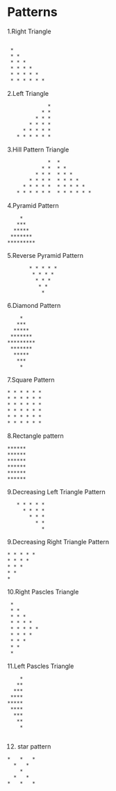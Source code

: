 # Patterns

1.Right Triangle
```

 *
 * *
 * * *
 * * * *
 * * * * *
 * * * * * *

```
2.Left Triangle
```
             * 
           * * 
         * * * 
       * * * * 
     * * * * * 
   * * * * * * 
```
3.Hill Pattern Triangle
```
             *  *
           * *  * *
         * * *  * * *
       * * * *  * * * *
     * * * * *  * * * * *
   * * * * * *  * * * * * *
```
4.Pyramid Pattern
```
    *
   ***
  *****
 *******
*********
```
5.Reverse Pyramid Pattern
```
       * * * * * 
        * * * * 
         * * * 
          * * 
           * 
```
6.Diamond Pattern
```
    *
   ***
  *****
 *******
*********
 *******
  *****
   ***
    *
```
7.Square Pattern
```
* * * * * * 
* * * * * * 
* * * * * * 
* * * * * * 
* * * * * * 
* * * * * * 
```
8.Rectangle pattern
```
******
******
******
******
******
******
```
9.Decreasing Left Triangle Pattern
```
   * * * * *
     * * * *
       * * *
         * *
           *
```
9.Decreasing Right Triangle Pattern
```
* * * * * 
* * * * 
* * * 
* * 
*
```
10.Right Pascles Triangle
```
 *
 * *
 * * *
 * * * *
 * * * * *
 * * * *
 * * *
 * *
 *

```
11.Left Pascles Triangle
```
    *
   **
  ***
 ****
*****
 ****
  ***
   **
    *
     
```
12. star pattern
```
*   *   *
  *   *
    *
  *   *
*   *   *
```

